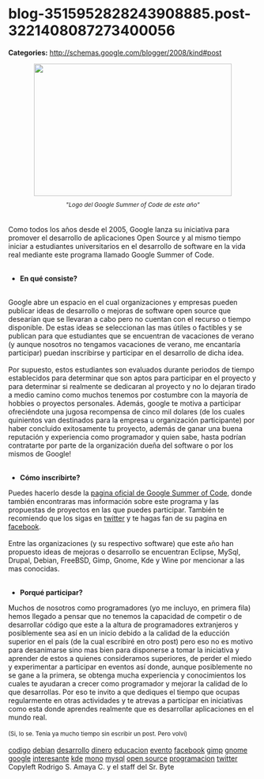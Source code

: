 # blog-3515952828243908885.post-3221408087273400056

**Categories:** http://schemas.google.com/blogger/2008/kind#post

<div style="text-align: center;"><a onblur="try
      {parent.deselectBloggerImageGracefully();} catch(e) {}"
      href="http://2.bp.blogspot.com/_jH77WNrMVRA/Scm8pWBtlPI/AAAAAAAAFro/pCuEM2nIEyg/s1600-h/2009+summer+of+code+logo+final+r3-01.png"><img
      style="margin: 0px auto 10px; display: block; text-align: center; cursor: pointer; width:
      400px; height: 267px;"
      src="http://2.bp.blogspot.com/_jH77WNrMVRA/Scm8pWBtlPI/AAAAAAAAFro/pCuEM2nIEyg/s400/2009+summer+of+code+logo+final+r3-01.png"
      alt="" id="BLOGGER_PHOTO_ID_5316988253561001202" border="0" /></a><span
      style="font-size:85%;"><span style="font-style: italic;">"Logo del Google Summer of
      Code de este año"</span><br /></span></div><br /><br
      />Como todos los años desde el 2005, Google lanza su iniciativa para promover el desarrollo
      de aplicaciones Open Source y al mismo tiempo iniciar a estudiantes universitarios en el
      desarrollo de software en la vida real mediante este programa llamado Google Summer of
      Code.<br /><br /><ul style="font-weight: bold;"><li>En qué
      consiste?</li></ul><br />Google abre un espacio en el cual organizaciones y
      empresas pueden publicar ideas de desarrollo o mejoras de software open source que desearían
      que se llevaran a cabo pero no cuentan con el recurso o tiempo disponible. De estas ideas se
      seleccionan las mas útiles o factibles y se publican para que estudiantes que se encuentran de
      vacaciones de verano (y aunque nosotros no tengamos vacaciones de verano, me encantaría
      participar) puedan inscribirse y participar en el desarrollo de dicha idea.<br /><br
      />Por supuesto, estos estudiantes son evaluados durante periodos de tiempo establecidos
      para determinar que son aptos para participar en el proyecto y para determinar si realmente se
      dedicaran al proyecto y no lo dejaran tirado a medio camino como muchos tenemos por costumbre
      con la mayoría de hobbies o proyectos personales. Además, google te motiva a participar
      ofreciéndote una jugosa recompensa de cinco mil dolares (de los cuales quinientos van
      destinados para la empresa u organización participante) por haber concluido exitosamente tu
      proyecto, además de ganar una buena reputación y experiencia como programador y quien sabe,
      hasta podrían contratarte por parte de la organización dueña del software o por los mismos de
      Google!<br /><br /><ul><li><span style="font-weight: bold;">Cómo
      inscribirte?</span></li></ul>Puedes hacerlo desde la <a
      href="http://socghop.appspot.com/">pagina oficial de Google Summer of Code</a>, donde
      también encontraras mas información sobre este programa y las propuestas de proyectos en las
      que puedes participar. También te recomiendo que los sigas en <a
      href="http://www.twitter.com/gsoc">twitter</a> y te hagas fan de su pagina en <a
      href="http://www.facebook.com/pages/Google-Summer-of-Code/72468835990">facebook</a>.<br
      /><br />Entre las organizaciones (y su respectivo software) que este año han
      propuesto ideas de mejoras o desarrollo se encuentran Eclipse, MySql, Drupal, Debian, FreeBSD,
      Gimp, Gnome, Kde y Wine por mencionar a las mas conocidas.<br /><br
      /><ul><li><span style="font-weight: bold;">Porqué
      participar?</span></li></ul>Muchos de nosotros como programadores (yo me
      incluyo, en primera fila) hemos llegado a pensar que no tenemos la capacidad de competir o de
      desarrollar código que este a la altura de programadores extranjeros y posiblemente sea así en
      un inicio debido a la calidad de la educción superior en el país (de la cual escribiré en otro
      post) pero eso no es motivo para desanimarse sino mas bien para disponerse a tomar la
      iniciativa y aprender de estos a quienes consideramos superiores, de perder el miedo y
      experimentar a participar en eventos así donde, aunque posiblemente no se gane a la primera,
      se obtenga mucha experiencia y conocimientos los cuales te ayudaran a crecer como programador
      y mejorar la calidad de lo que desarrollas. Por eso te invito a que dediques el tiempo que
      ocupas regularmente en otras actividades y te atrevas a participar en iniciativas como esta
      donde aprendes realmente que es desarrollar aplicaciones en el mundo real.<br /><br
      /><span style="font-size:85%;">(Si, lo se. Tenia ya mucho tiempo sin escribir un
      post. Pero volví)</span><br /><br /><a
      href="http://www.blogalaxia.com/tags/codigo" rel="tag">codigo</a> <a
      href="http://www.blogalaxia.com/tags/debian" rel="tag">debian</a> <a
      href="http://www.blogalaxia.com/tags/desarrollo" rel="tag">desarrollo</a> <a
      href="http://www.blogalaxia.com/tags/dinero" rel="tag">dinero</a> <a
      href="http://www.blogalaxia.com/tags/educacion" rel="tag">educacion</a> <a
      href="http://www.blogalaxia.com/tags/evento" rel="tag">evento</a> <a
      href="http://www.blogalaxia.com/tags/facebook" rel="tag">facebook</a> <a
      href="http://www.blogalaxia.com/tags/gimp" rel="tag">gimp</a> <a
      href="http://www.blogalaxia.com/tags/gnome" rel="tag">gnome</a> <a
      href="http://www.blogalaxia.com/tags/google" rel="tag">google</a> <a
      href="http://www.blogalaxia.com/tags/interesante" rel="tag">interesante</a> <a
      href="http://www.blogalaxia.com/tags/kde" rel="tag">kde</a> <a
      href="http://www.blogalaxia.com/tags/mono" rel="tag">mono</a> <a
      href="http://www.blogalaxia.com/tags/mysql" rel="tag">mysql</a> <a
      href="http://www.blogalaxia.com/tags/open+source" rel="tag">open source</a> <a
      href="http://www.blogalaxia.com/tags/programacion" rel="tag">programacion</a> <a
      href="http://www.blogalaxia.com/tags/twitter" rel="tag">twitter</a><div
      class="blogger-post-footer">Copyleft Rodrigo S. Amaya C. y el staff del Sr.
      Byte</div>